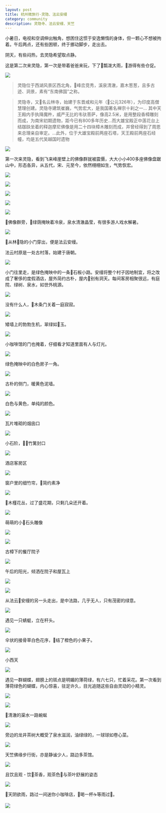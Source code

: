 ```yaml
---
layout: post
title: 杭州微旅行-灵隐、法云安缦
category: community
description: 灵隐寺、法云安缦、天竺
---
```


小暑日，电视和空调伸出触角，想困住这惯于安逸懒惰的身体，但一颗心不想被拘着。午后两点，还有些困顿，终于挪动脚步，走出去。

阴天，有些闷热，去灵隐希望取点静。

这是第二次来灵隐，第一次是带着爸爸来玩，下了瓢泼大雨，游得有些仓促。

![](http://p319p95sa.bkt.clouddn.com/linyin/linyin-banner.jpg?imageMogr2/size-limit/2000k!)

> 灵隐位于西湖风景区西北角，峰峦竞秀，溪泉清澈，嘉木葱葱，且多古迹、洞景，素有“东南佛国”之称。

> 灵隐寺，又名云林寺，始建于东晋咸和元年（公元326年），为印度高僧慧理创建。灵隐寺建筑崔巍，气势宏大，是我国著名禅宗十刹之一... 其中天王殿内手执降魔杵，威严无比的韦驮菩萨，像高2.5米，是用整段香樟雕刻而成，为南宋初期遗物，距今已有800多年历史...而大雄宝殿正中莲花台上结跏趺坐着的释迦摩尼佛像是用二十四块樟木雕刻而成，并曾经得到了周恩来总理亲自审定。...此外，位于大雄宝殿前两座石塔，天王殿前两座石经幢，均是五代吴越国时遗物

![](http://p319p95sa.bkt.clouddn.com/linyin/linyin-intro.jpg?imageMogr2/size-limit/2000k!)

第一次来灵隐，看到飞来峰崖壁上的佛像群就被震慑，大大小小400多座佛像盘踞山中，形态各异，从五代，宋、元至今，依然栩栩如生，气势恢宏。

![](http://p319p95sa.bkt.clouddn.com/linyin/feilaifeng-story.jpg?imageMogr2/size-limit/2000k!)

![](http://p319p95sa.bkt.clouddn.com/linyin/bigbuda.jpg?imageMogr2/size-limit/2000k!)

![](http://p319p95sa.bkt.clouddn.com/linyin/budas2.jpg?imageMogr2/size-limit/2000k!)

![](http://p319p95sa.bkt.clouddn.com/linyin/budas3.jpg?imageMogr2/size-limit/2000k!)

![](http://p319p95sa.bkt.clouddn.com/linyin/budas.jpg?imageMogr2/size-limit/2000k!)

佛像群旁，绿荫掩映着冷泉，泉水清澈晶莹，有很多游人戏水解暑。

![](http://p319p95sa.bkt.clouddn.com/linyin/play-with-water.jpg?imageMogr2/size-limit/2000k!)

从林隐的小门穿出，便是法云安缦。

法云村原是一处古村落，始建于唐朝。

![](http://p319p95sa.bkt.clouddn.com/linyin/fayunnong.jpg?imageMogr2/size-limit/2000k!)

小门往里走，是绿色掩映中的一条石板小路。安缦将整个村子因地制宜，将之改成了奢侈的度假酒店，屋外简约古朴，屋内别有洞天。每间客房相聚很远，有庭院、绿树、泉水，如世外桃源。

![](http://p319p95sa.bkt.clouddn.com/linyin/road.jpg?imageMogr2/size-limit/2000k!)

没有什么人，木条门关着一庭寂寂。

![](http://p319p95sa.bkt.clouddn.com/linyin/littledoor.jpg?imageMogr2/size-limit/2000k!)

矮墙上的勃勃生机，翠绿如玉。

![](http://p319p95sa.bkt.clouddn.com/linyin/grass.jpg?imageMogr2/size-limit/2000k!)

小咖啡馆的门也掩着，仔细看才知道里面有人与灯光。

![](http://p319p95sa.bkt.clouddn.com/linyin/cafeyard.jpg?imageMogr2/size-limit/2000k!)

绿色掩映中的白色房子一角。

![](http://p319p95sa.bkt.clouddn.com/linyin/greenview.jpg?imageMogr2/size-limit/2000k!)

古朴的侧门，暖黄色泥墙。

![](http://p319p95sa.bkt.clouddn.com/linyin/sidedoor.jpg?imageMogr2/size-limit/2000k!)

白色与黄色，单纯的颜色。

![](http://p319p95sa.bkt.clouddn.com/linyin/yellow-white.jpg?imageMogr2/size-limit/2000k!)

瓦片堆砌的烟囱口

![](http://p319p95sa.bkt.clouddn.com/linyin/yancong.jpg?imageMogr2/size-limit/2000k!)

小石阶，竹篱封口

![](http://p319p95sa.bkt.clouddn.com/linyin/steps.jpg?imageMogr2/size-limit/2000k!)

酒店客房区

![](http://p319p95sa.bkt.clouddn.com/linyin/windows.jpg?imageMogr2/size-limit/2000k!)

窗户里的细竹帘，简约素净

![](http://p319p95sa.bkt.clouddn.com/linyin/door-window.jpg?imageMogr2/size-limit/2000k!)

木槿花丛，过了盛花期，只剩几朵还开着。

![](http://p319p95sa.bkt.clouddn.com/linyin/mujin.jpg?imageMogr2/size-limit/2000k!)

萌萌的小石头雕像

![](http://p319p95sa.bkt.clouddn.com/linyin/xiaochibang.jpg?imageMogr2/size-limit/2000k!)

![](http://p319p95sa.bkt.clouddn.com/linyin/niubizi.jpg?imageMogr2/size-limit/2000k!)

古樟下的餐厅院子

![](http://p319p95sa.bkt.clouddn.com/linyin/guzhang.jpg?imageMogr2/size-limit/2000k!)

午后的阳光，倾洒在院子和屋瓦上

![](http://p319p95sa.bkt.clouddn.com/linyin/kefang.jpg?imageMogr2/size-limit/2000k!)

![](http://p319p95sa.bkt.clouddn.com/linyin/wuwa.jpg?imageMogr2/size-limit/2000k!)

从法云安缦的另一头走出，是中法路，几乎无人，只有茂密的绿意。

![](http://p319p95sa.bkt.clouddn.com/linyin/zhongfalu.jpg?imageMogr2/size-limit/2000k!)

遇见一只蜻蜓，立在秆头。

![](http://p319p95sa.bkt.clouddn.com/linyin/qingting.jpg?imageMogr2/size-limit/2000k!)

伞状的接骨草白色花序，结了橙色的小果子。

![](http://p319p95sa.bkt.clouddn.com/linyin/jiegucao.jpg?imageMogr2/size-limit/2000k!)

小西天

![](http://p319p95sa.bkt.clouddn.com/linyin/xiaoxitian.jpg?imageMogr2/size-limit/2000k!)

遇见一群蝴蝶，翅膀上的斑点是明媚的薄荷绿，有六七只，忙着采花。第一次看到薄荷绿色的蝴蝶，内心惊喜，驻足许久，目光追随这些自由灵动的小精灵。

![](http://p319p95sa.bkt.clouddn.com/linyin/butterfly4.jpg?imageMogr2/size-limit/2000k!)

![](http://p319p95sa.bkt.clouddn.com/linyin/butterfly2.jpg?imageMogr2/size-limit/2000k!)

清澈的渠水一路蜿蜒

![](http://p319p95sa.bkt.clouddn.com/linyin/qushui.jpg?imageMogr2/size-limit/2000k!)

旁边的龙井茶树大概受了泉水滋润，油绿绿的，一球球如卷心菜。

![](http://p319p95sa.bkt.clouddn.com/linyin/teatrees.jpg?imageMogr2/size-limit/2000k!)

天竺佛缘步行街，亦是静谧少人，路边多茶馆。

![](http://p319p95sa.bkt.clouddn.com/linyin/tianzhu-street.jpg?imageMogr2/size-limit/2000k!)

且饮且观 - 饮茶香，观茶色与茶叶舒展的姿态

![](http://p319p95sa.bkt.clouddn.com/linyin/qieyinqieguan.jpg?imageMogr2/size-limit/2000k!)

天阴欲雨，路过一间迷你小咖啡店，喝一杯☕️等雨过。

![](http://p319p95sa.bkt.clouddn.com/linyin/cafe.jpg?imageMogr2/size-limit/2000k!)

